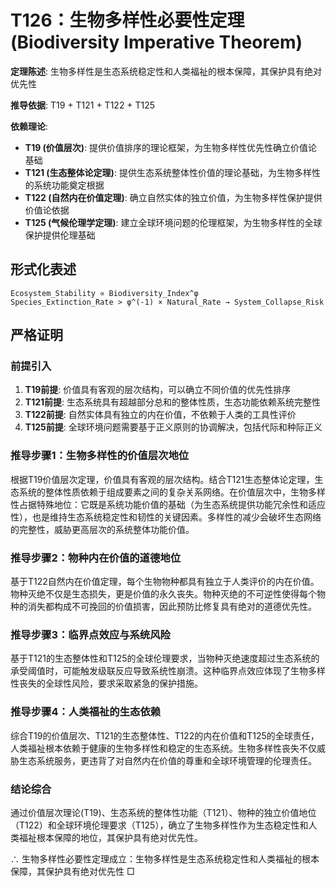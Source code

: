 # T126：生物多样性必要性定理 (Biodiversity Imperative Theorem)  

**定理陈述**: 生物多样性是生态系统稳定性和人类福祉的根本保障，其保护具有绝对优先性

**推导依据**: T19 + T121 + T122 + T125

**依赖理论**:
- **T19 (价值层次)**: 提供价值排序的理论框架，为生物多样性优先性确立价值论基础
- **T121 (生态整体论定理)**: 提供生态系统整体性价值的理论基础，为生物多样性的系统功能奠定根据
- **T122 (自然内在价值定理)**: 确立自然实体的独立价值，为生物多样性保护提供价值论依据
- **T125 (气候伦理学定理)**: 建立全球环境问题的伦理框架，为生物多样性的全球保护提供伦理基础  

## 形式化表述  
```
Ecosystem_Stability ∝ Biodiversity_Index^φ  
Species_Extinction_Rate > φ^(-1) × Natural_Rate → System_Collapse_Risk  
```

## 严格证明  

### 前提引入
1. **T19前提**: 价值具有客观的层次结构，可以确立不同价值的优先性排序
2. **T121前提**: 生态系统具有超越部分总和的整体性质，生态功能依赖系统完整性
3. **T122前提**: 自然实体具有独立的内在价值，不依赖于人类的工具性评价
4. **T125前提**: 全球环境问题需要基于正义原则的协调解决，包括代际和种际正义

### 推导步骤1：生物多样性的价值层次地位
根据T19价值层次定理，价值具有客观的层次结构。结合T121生态整体论定理，生态系统的整体性质依赖于组成要素之间的复杂关系网络。在价值层次中，生物多样性占据特殊地位：它既是系统功能价值的基础（为生态系统提供功能冗余性和适应性），也是维持生态系统稳定性和韧性的关键因素。多样性的减少会破坏生态网络的完整性，威胁更高层次的系统整体功能价值。

### 推导步骤2：物种内在价值的道德地位
基于T122自然内在价值定理，每个生物物种都具有独立于人类评价的内在价值。物种灭绝不仅是生态损失，更是价值的永久丧失。物种灭绝的不可逆性使得每个物种的消失都构成不可挽回的价值损害，因此预防比修复具有绝对的道德优先性。

### 推导步骤3：临界点效应与系统风险
基于T121的生态整体性和T125的全球伦理要求，当物种灭绝速度超过生态系统的承受阈值时，可能触发级联反应导致系统性崩溃。这种临界点效应体现了生物多样性丧失的全球性风险，要求采取紧急的保护措施。

### 推导步骤4：人类福祉的生态依赖
综合T19的价值层次、T121的生态整体性、T122的内在价值和T125的全球责任，人类福祉根本依赖于健康的生物多样性和稳定的生态系统。生物多样性丧失不仅威胁生态系统服务，更违背了对自然内在价值的尊重和全球环境管理的伦理责任。

### 结论综合
通过价值层次理论(T19)、生态系统的整体性功能（T121）、物种的独立价值地位（T122）和全球环境伦理要求（T125），确立了生物多样性作为生态稳定性和人类福祉根本保障的地位，其保护具有绝对优先性。

∴ 生物多样性必要性定理成立：生物多样性是生态系统稳定性和人类福祉的根本保障，其保护具有绝对优先性 □  